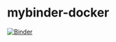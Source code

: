 # mybinder-docker

[![Binder](https://mybinder.org/badge_logo.svg)](https://mybinder.org/v2/gh/elben10/mybinder-docker/master?urlpath=lab)
